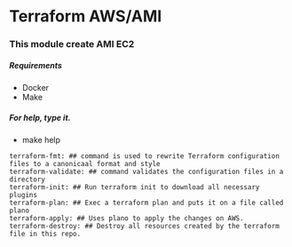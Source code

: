 # Terraform AWS/AMI

### This module create AMI EC2

##### Requirements

- Docker 
- Make

##### For help, type it.
- make help
```make
terraform-fmt: ## command is used to rewrite Terraform configuration files to a canonicaal format and style
terraform-validate: ## command validates the configuration files in a directory
terraform-init: ## Run terraform init to download all necessary plugins
terraform-plan: ## Exec a terraform plan and puts it on a file called plano
terraform-apply: ## Uses plano to apply the changes on AWS.
terraform-destroy: ## Destroy all resources created by the terraform file in this repo.
```